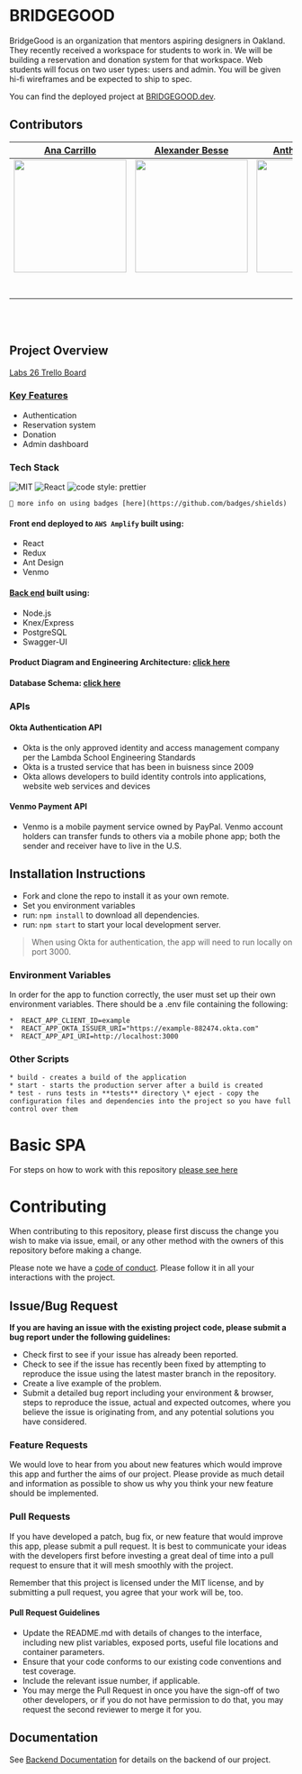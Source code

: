 # BRIDGEGOOD

BridgeGood is an organization that mentors aspiring designers in Oakland. They recently received a workspace for students to work in. We will be building a reservation and donation system for that workspace. Web students will focus on two user types: users and admin. You will be given hi-fi wireframes and be expected to ship to spec.

You can find the deployed project at [BRIDGEGOOD.dev](https://bridgegood.dev).

## Contributors

|                                                                [Ana Carrillo](https://github.com/acarrillo3)                                                                |                                                              [Alexander Besse](https://github.com/AlexJoeb)                                                               |                                                             [Anthony Koharian](https://github.com/antonyk)                                                              |                                                                 [Drake Alia](https://github.com/DrakeAlia)                                                                 |                                                               [Gregory Hawman](https://github.com/Gregory-Hawman)                                                               |                                                                 [Yasir Haymm](https://github.com/YasirHasn9)                                                                 |
| :-------------------------------------------------------------------------------------------------------------------------------------------------------------------------: | :-----------------------------------------------------------------------------------------------------------------------------------------------------------------------: | :---------------------------------------------------------------------------------------------------------------------------------------------------------------------: | :------------------------------------------------------------------------------------------------------------------------------------------------------------------------: | :-----------------------------------------------------------------------------------------------------------------------------------------------------------------------------: | :--------------------------------------------------------------------------------------------------------------------------------------------------------------------------: |
| [<img src="https://avatars2.githubusercontent.com/u/50473626?s=460&amp;u=07109007eb1bc4adfa296a718c87157ff9e950df&amp;v=4" width = "200" />](https://github.com/acarrillo3) | [<img src="https://avatars0.githubusercontent.com/u/44859433?s=460&amp;u=c331ffc2bf0878ed7cd0f83d5deb17dba9a42053&amp;v=4" width = "200" />](https://github.com/AlexJoeb) | [<img src="https://avatars3.githubusercontent.com/u/2497571?s=460&amp;u=871c77d98deed2e84da52a8154649ede5301068f&amp;v=4" width = "200" />](https://github.com/antonyk) | [<img src="https://avatars3.githubusercontent.com/u/52472741?s=460&amp;u=19257a3af0b3b29cd1cf85982d8d97c38402d6f8&amp;v=4" width = "200" />](https://github.com/DrakeAlia) | [<img src="https://avatars0.githubusercontent.com/u/55816177?s=460&amp;u=3c1b33955c81040d6a54f2f6000948da24d06622&amp;v=4" width = "200" />](https://github.com/Gregory-Hawman) | [<img src="https://avatars0.githubusercontent.com/u/50093004?s=400&amp;u=eba9dd56e75848e1e5c13814380e6c243a30e1c5&amp;v=4" width = "200" /> ](https://github.com/YasirHasn9) |
|                                           [<img src="https://github.com/favicon.ico" width="15"> ](https://github.com/acarrillo3)                                           |                                           [<img src="https://github.com/favicon.ico" width="15"> ](https://github.com/AlexJoeb)                                           |                                          [<img src="https://github.com/favicon.ico" width="15"> ](https://github.com/antonyk)                                           |                                           [<img src="https://github.com/favicon.ico" width="15"> ](https://github.com/DrakeAlia)                                           |                                           [<img src="https://github.com/favicon.ico" width="15"> ](https://github.com/Gregory-Hawman)                                           |                                           [<img src="https://github.com/favicon.ico" width="15"> ](https://github.com/YasirHasn9)                                            |
|                         [ <img src="https://static.licdn.com/sc/h/al2o9zrvru7aqj8e1x2rzsrca" width="15"> ](https://www.linkedin.com/in/acarrillo3/)                         |                     [ <img src="https://static.licdn.com/sc/h/al2o9zrvru7aqj8e1x2rzsrca" width="15"> ](https://www.linkedin.com/in/alexander-besse/)                      |                       [ <img src="https://static.licdn.com/sc/h/al2o9zrvru7aqj8e1x2rzsrca" width="15"> ](https://www.linkedin.com/in/akoharian/)                        |                        [ <img src="https://static.licdn.com/sc/h/al2o9zrvru7aqj8e1x2rzsrca" width="15"> ](https://www.linkedin.com/in/drake-alia/)                         |                         [ <img src="https://static.licdn.com/sc/h/al2o9zrvru7aqj8e1x2rzsrca" width="15"> ](https://www.linkedin.com/in/gregory-hawman/)                         |                         [ <img src="https://static.licdn.com/sc/h/al2o9zrvru7aqj8e1x2rzsrca" width="15"> ](https://www.linkedin.com/in/yasirhasn9/)                          |

<br>
<br>

## Project Overview

[Labs 26 Trello Board](https://trello.com/b/nW5Qz4yT/bridgegood-ana)

### [Key Features](https://www.notion.so/Bridgegood-Roadmap-42978540fee14397a27189f5d815949c)

- Authentication
- Reservation system
- Donation
- Admin dashboard

### Tech Stack

![MIT](https://img.shields.io/packagist/l/doctrine/orm.svg)
![React](https://img.shields.io/badge/react-v16.7.0--alpha.2-blue.svg)
![code style: prettier](https://img.shields.io/badge/code_style-prettier-ff69b4.svg?style=flat-square)

`🚫 more info on using badges [here](https://github.com/badges/shields)`

#### Front end deployed to `AWS Amplify` built using:

- React
- Redux
- Ant Design
- Venmo

#### [Back end](https://github.com/Lambda-School-Labs/Labs26-Bridgegood-BE) built using:

- Node.js
- Knex/Express
- PostgreSQL
- Swagger-UI

#### Product Diagram and Engineering Architecture: [click here](https://whimsical.com/QHZNGNapWnCyYxEUHL2P87)

#### Database Schema: [click here](https://app.dbdesigner.net/designer/schema/0-untitled-225e23af-0314-4e21-8781-5852abb5b9dd)

### APIs

#### Okta Authentication API

- Okta is the only approved identity and access management company per the Lambda School Engineering Standards
- Okta is a trusted service that has been in buisness since 2009
- Okta allows developers to build identity controls into applications, website web services and devices

#### Venmo Payment API

- Venmo is a mobile payment service owned by PayPal. Venmo account holders can transfer funds to others via a mobile phone app; both the sender and receiver have to live in the U.S.

## Installation Instructions

- Fork and clone the repo to install it as your own remote.
- Set you environment variables
- run: `npm install` to download all dependencies.
- run: `npm start` to start your local development server.

> When using Okta for authentication, the app will need to run locally on port 3000.

### Environment Variables

In order for the app to function correctly, the user must set up their own environment variables. There should be a .env file containing the following:

    *  REACT_APP_CLIENT_ID=example
    *  REACT_APP_OKTA_ISSUER_URI="https://example-882474.okta.com"
    *  REACT_APP_API_URI=http://localhost:3000

### Other Scripts

    * build - creates a build of the application
    * start - starts the production server after a build is created
    * test - runs tests in **tests** directory \* eject - copy the configuration files and dependencies into the project so you have full control over them

# Basic SPA

For steps on how to work with this repository [please see here](https://docs.labs.lambdaschool.com/labs-spa-starter/)

# Contributing

When contributing to this repository, please first discuss the change you wish to make via issue, email, or any other method with the owners of this repository before making a change.

Please note we have a [code of conduct](./CODE_OF_CONDUCT.md). Please follow it in all your interactions with the project.

## Issue/Bug Request

**If you are having an issue with the existing project code, please submit a bug report under the following guidelines:**

- Check first to see if your issue has already been reported.
- Check to see if the issue has recently been fixed by attempting to reproduce the issue using the latest master branch in the repository.
- Create a live example of the problem.
- Submit a detailed bug report including your environment & browser, steps to reproduce the issue, actual and expected outcomes, where you believe the issue is originating from, and any potential solutions you have considered.

### Feature Requests

We would love to hear from you about new features which would improve this app and further the aims of our project. Please provide as much detail and information as possible to show us why you think your new feature should be implemented.

### Pull Requests

If you have developed a patch, bug fix, or new feature that would improve this app, please submit a pull request. It is best to communicate your ideas with the developers first before investing a great deal of time into a pull request to ensure that it will mesh smoothly with the project.

Remember that this project is licensed under the MIT license, and by submitting a pull request, you agree that your work will be, too.

#### Pull Request Guidelines

- Update the README.md with details of changes to the interface, including new plist variables, exposed ports, useful file locations and container parameters.
- Ensure that your code conforms to our existing code conventions and test coverage.
- Include the relevant issue number, if applicable.
- You may merge the Pull Request in once you have the sign-off of two other developers, or if you do not have permission to do that, you may request the second reviewer to merge it for you.

## Documentation

See [Backend Documentation](https://bridgegood-api.herokuapp.com/api-docs/) for details on the backend of our project.
